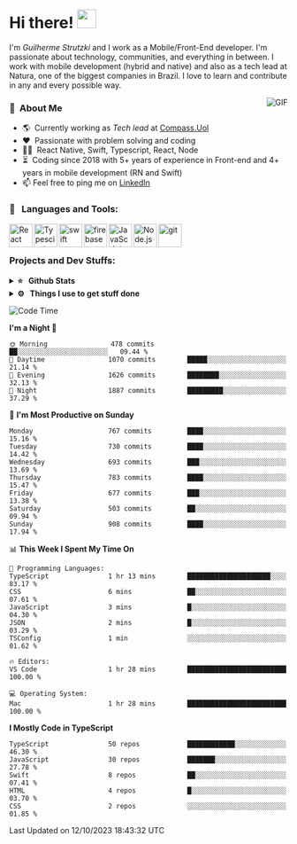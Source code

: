 # Hi there! <img src="https://github.com/TheDudeThatCode/TheDudeThatCode/blob/master/Assets/Hi.gif" width="34px" height="34px">

I'm _Guilherme Strutzki_ and I work as a Mobile/Front-End developer. I'm passionate about technology, communities, and everything in between. I work with mobile development (hybrid and native) and also as a tech lead at Natura, one of the biggest companies in Brazil. I love to learn and contribute in any and every possible way. 

<img align="right" alt="GIF" src="https://spotify-github-profile.vercel.app/api/view?uid=22gkdonhf4okms5x5dsdjx7sy&cover_image=true&theme=default&bar_color=09ff00&bar_color_cover=false"/>

### :space_invader: &nbsp;About Me
- :earth_americas:&nbsp; Currently working as _Tech lead_ at [Compass.Uol](https://compass.uol/en/home/)
- :heart: &nbsp;Passionate with problem solving and coding
- :technologist: &nbsp;React Native, Swift, Typescript, React, Node
- :hourglass_flowing_sand: &nbsp;Coding since 2018 with 5+ years of experience in Front-end and 4+ years in mobile development (RN and Swift)
- 📫  Feel free to ping me on [LinkedIn](https://www.linkedin.com/in/guilherme-strutzki/?locale=en_US)

### 🔨 &nbsp; Languages and Tools:
<a href="https://reactjs.org/" target="_blank"> <img align="left" alt="React" height ="42px" src="https://raw.githubusercontent.com/rahul-jha98/github_readme_icons/main/language_and_tools/square/react/react.svg"></a>
<a href="https://www.typescriptlang.org/" target="_blank"><img align="left" alt="Typescirpt" height ="42px" src="https://raw.githubusercontent.com/rahul-jha98/github_readme_icons/main/language_and_tools/square/typescript/typescript.svg"></a>
<a href="https://developer.apple.com/swift/" target="_blank"> <img align="left" src="https://raw.githubusercontent.com/rahul-jha98/github_readme_icons/main/language_and_tools/square/swift/swift.svg" alt="swift" height="42px"/> </a> 
<a href="https://firebase.google.com/" target="_blank"> <img align="left" src="https://raw.githubusercontent.com/rahul-jha98/github_readme_icons/main/language_and_tools/square/firebase/firebase.svg" alt="firebase" height ="42px"/> </a>
<a href="https://developer.mozilla.org/en-US/docs/Web/JavaScript" target="_blank"> <img align="left" alt="JavaScript" height ="42px"  src="https://raw.githubusercontent.com/rahul-jha98/github_readme_icons/main/language_and_tools/square/javascript/javascript.svg"> </a>
<a href="https://nodejs.org" target="_blank"><img align="left" alt="Node.js" height ="42px" src="https://raw.githubusercontent.com/rahul-jha98/github_readme_icons/main/language_and_tools/square/node/node.svg"></a>
<a href="https://git-scm.com/" target="_blank"> <img src="https://raw.githubusercontent.com/rahul-jha98/github_readme_icons/main/language_and_tools/square/git-scm/git-scm.svg" align="left" alt="git" height='42px'/> </a> </br></br>


### Projects and Dev Stuffs:

<details>	
  <summary><b>⭐ &nbsp; Github Stats</b></summary>
  <br />
  <img src="https://github-readme-stats.vercel.app/api?username=guistrutzki&show_icons=true&theme=tokyonight"/>
</details>
 
<details>	
  <br />
  <summary><b>⚙️ &nbsp; Things I use to get stuff done</b></summary>
  	<ul>
  	    <li><b>OS:</b> macOS Big Sur 11.2</li>
	    <li><b>Laptop: </b> MacBook Pro (i7, Mid 2014)</li>
  	    <li><b>Browser: </b> Chrome</li>
	    <li><b>Terminal: </b> ZSH: Oh My Zsh</li>
	    <li><b>Code Editor:</b> VScode, XCode and Android Studio</li>
	    <li><b>To Stay Updated:</b> Twitter, Youtube and Instagram.</li>
	</ul>	
</details>

<!--START_SECTION:waka-->
![Code Time](http://img.shields.io/badge/Code%20Time-1%2C387%20hrs%2053%20mins-blue)

**I'm a Night 🦉** 

```text
🌞 Morning                478 commits         ██░░░░░░░░░░░░░░░░░░░░░░░   09.44 % 
🌆 Daytime                1070 commits        █████░░░░░░░░░░░░░░░░░░░░   21.14 % 
🌃 Evening                1626 commits        ████████░░░░░░░░░░░░░░░░░   32.13 % 
🌙 Night                  1887 commits        █████████░░░░░░░░░░░░░░░░   37.29 % 
```
📅 **I'm Most Productive on Sunday** 

```text
Monday                   767 commits         ████░░░░░░░░░░░░░░░░░░░░░   15.16 % 
Tuesday                  730 commits         ████░░░░░░░░░░░░░░░░░░░░░   14.42 % 
Wednesday                693 commits         ███░░░░░░░░░░░░░░░░░░░░░░   13.69 % 
Thursday                 783 commits         ████░░░░░░░░░░░░░░░░░░░░░   15.47 % 
Friday                   677 commits         ███░░░░░░░░░░░░░░░░░░░░░░   13.38 % 
Saturday                 503 commits         ██░░░░░░░░░░░░░░░░░░░░░░░   09.94 % 
Sunday                   908 commits         ████░░░░░░░░░░░░░░░░░░░░░   17.94 % 
```


📊 **This Week I Spent My Time On** 

```text
💬 Programming Languages: 
TypeScript               1 hr 13 mins        █████████████████████░░░░   83.17 % 
CSS                      6 mins              ██░░░░░░░░░░░░░░░░░░░░░░░   07.61 % 
JavaScript               3 mins              █░░░░░░░░░░░░░░░░░░░░░░░░   04.30 % 
JSON                     2 mins              █░░░░░░░░░░░░░░░░░░░░░░░░   03.29 % 
TSConfig                 1 min               ░░░░░░░░░░░░░░░░░░░░░░░░░   01.62 % 

🔥 Editors: 
VS Code                  1 hr 28 mins        █████████████████████████   100.00 % 

💻 Operating System: 
Mac                      1 hr 28 mins        █████████████████████████   100.00 % 
```

**I Mostly Code in TypeScript** 

```text
TypeScript               50 repos            ████████████░░░░░░░░░░░░░   46.30 % 
JavaScript               30 repos            ███████░░░░░░░░░░░░░░░░░░   27.78 % 
Swift                    8 repos             ██░░░░░░░░░░░░░░░░░░░░░░░   07.41 % 
HTML                     4 repos             █░░░░░░░░░░░░░░░░░░░░░░░░   03.70 % 
CSS                      2 repos             ░░░░░░░░░░░░░░░░░░░░░░░░░   01.85 % 
```




 Last Updated on 12/10/2023 18:43:32 UTC
<!--END_SECTION:waka-->
